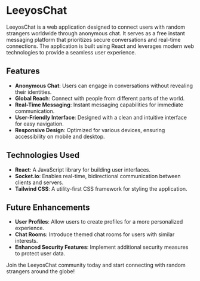 # LeeyosChat

LeeyosChat is a web application designed to connect users with random strangers worldwide through anonymous chat. It serves as a free instant messaging platform that prioritizes secure conversations and real-time connections. The application is built using React and leverages modern web technologies to provide a seamless user experience.

## Features

- **Anonymous Chat**: Users can engage in conversations without revealing their identities.
- **Global Reach**: Connect with people from different parts of the world.
- **Real-Time Messaging**: Instant messaging capabilities for immediate communication.
- **User-Friendly Interface**: Designed with a clean and intuitive interface for easy navigation.
- **Responsive Design**: Optimized for various devices, ensuring accessibility on mobile and desktop.

## Technologies Used

- **React**: A JavaScript library for building user interfaces.
- **Socket.io**: Enables real-time, bidirectional communication between clients and servers.
- **Tailwind CSS**: A utility-first CSS framework for styling the application.

## Future Enhancements

- **User Profiles**: Allow users to create profiles for a more personalized experience.
- **Chat Rooms**: Introduce themed chat rooms for users with similar interests.
- **Enhanced Security Features**: Implement additional security measures to protect user data.

Join the LeeyosChat community today and start connecting with random strangers around the globe!
